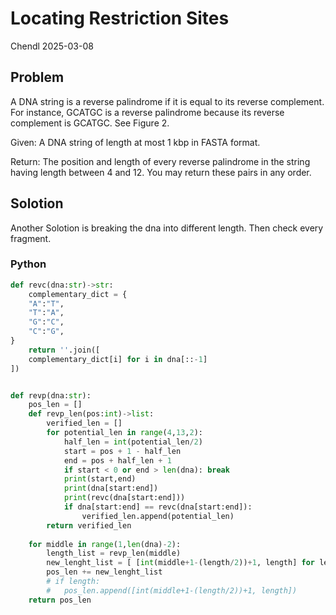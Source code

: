 # Locating Restriction Sites

Chendl 2025-03-08

## Problem

A DNA string is a reverse palindrome if it is equal to its reverse complement. For instance, GCATGC is a reverse palindrome because its reverse complement is GCATGC. See Figure 2.

Given: A DNA string of length at most 1 kbp in FASTA format.

Return: The position and length of every reverse palindrome in the string having length between 4 and 12. You may return these pairs in any order.

## Solotion

Another Solotion is breaking the dna into different length. Then check every fragment.

### Python

``` python
def revc(dna:str)->str:
	complementary_dict = {
	"A":"T",
	"T":"A",
	"G":"C",
	"C":"G",
}
	return ''.join([
	complementary_dict[i] for i in dna[::-1]
])


def revp(dna:str):
	pos_len = []
	def revp_len(pos:int)->list:
		verified_len = []
		for potential_len in range(4,13,2):
			half_len = int(potential_len/2)
			start = pos + 1 - half_len
			end = pos + half_len + 1
			if start < 0 or end > len(dna): break
			print(start,end)
			print(dna[start:end])
			print(revc(dna[start:end]))
			if dna[start:end] == revc(dna[start:end]):
				verified_len.append(potential_len)
		return verified_len
	
	for middle in range(1,len(dna)-2):
		length_list = revp_len(middle)
		new_lenght_list = [ [int(middle+1-(length/2))+1, length] for length in length_list ]
		pos_len += new_lenght_list
		# if length:
		# 	pos_len.append([int(middle+1-(length/2))+1, length])
	return pos_len
```
